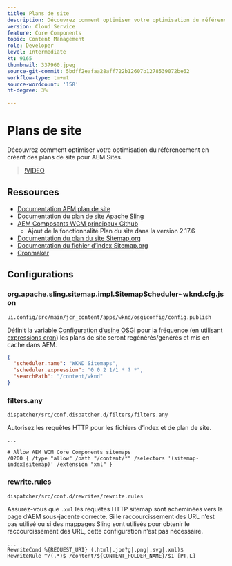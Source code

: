 ```yaml
---
title: Plans de site
description: Découvrez comment optimiser votre optimisation du référencement en créant des plans de site pour AEM Sites.
version: Cloud Service
feature: Core Components
topic: Content Management
role: Developer
level: Intermediate
kt: 9165
thumbnail: 337960.jpeg
source-git-commit: 5bdff2eafaa28aff722b12607b1278539072be62
workflow-type: tm+mt
source-wordcount: '158'
ht-degree: 3%

---
```



# Plans de site

Découvrez comment optimiser votre optimisation du référencement en créant des plans de site pour AEM Sites.

>[!VIDEO](https://video.tv.adobe.com/v/337960/?quality=12&learn=on)

## Ressources

+ [Documentation AEM plan de site](https://experienceleague.adobe.com/docs/experience-manager-cloud-service/overview/seo-and-url-management.html?lang=en#building-an-xml-sitemap-on-aem)
+ [Documentation du plan de site Apache Sling](https://github.com/apache/sling-org-apache-sling-sitemap#readme)
+ [AEM Composants WCM principaux Github](https://github.com/adobe/aem-core-wcm-components)
   + Ajout de la fonctionnalité Plan du site dans la version 2.17.6
+ [Documentation du plan du site Sitemap.org](https://www.sitemaps.org/protocol.html)
+ [Documentation du fichier d’index Sitemap.org](https://www.sitemaps.org/protocol.html#index)
+ [Cronmaker](http://www.cronmaker.com/)

## Configurations

### org.apache.sling.sitemap.impl.SitemapScheduler~wknd.cfg.json

`ui.config/src/main/jcr_content/apps/wknd/osgiconfig/config.publish`

Définit la variable [Configuration d’usine OSGi](http://localhost:4502/system/console/configMgr/org.apache.sling.sitemap.impl.SitemapScheduler) pour la fréquence (en utilisant [expressions cron](http://www.cronmaker.com)) les plans de site seront regénérés/générés et mis en cache dans AEM.

```json
{
  "scheduler.name": "WKND Sitemaps",
  "scheduler.expression": "0 0 2 1/1 * ? *",
  "searchPath": "/content/wknd"
}
```

### filters.any

`dispatcher/src/conf.dispatcher.d/filters/filters.any`

Autorisez les requêtes HTTP pour les fichiers d’index et de plan de site.

```
...

# Allow AEM WCM Core Components sitemaps
/0200 { /type "allow" /path "/content/*" /selectors '(sitemap-index|sitemap)' /extension "xml" }
```

### rewrite.rules

`dispatcher/src/conf.d/rewrites/rewrite.rules`

Assurez-vous que `.xml` les requêtes HTTP sitemap sont acheminées vers la page d’AEM sous-jacente correcte. Si le raccourcissement des URL n’est pas utilisé ou si des mappages Sling sont utilisés pour obtenir le raccourcissement des URL, cette configuration n’est pas nécessaire.

```
...
RewriteCond %{REQUEST_URI} (.html|.jpe?g|.png|.svg|.xml)$
RewriteRule ^/(.*)$ /content/${CONTENT_FOLDER_NAME}/$1 [PT,L]
```
